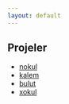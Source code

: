 ```yaml
---
layout: default
---
```


Projeler
--------

- [nokul](https://nokul.app.omu.sh)
- [kalem](https://kalem.app.omu.sh)
- [bulut](https://bulut.omu.sh)
- [xokul](https://xokul.omu.sh)
